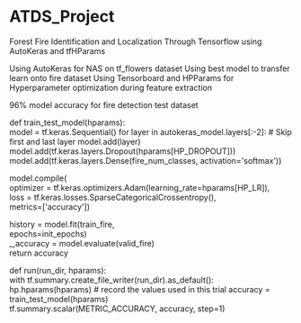 # ATDS_Project
Forest Fire Identification and Localization Through Tensorflow using AutoKeras and tfHParams

Using AutoKeras for NAS on tf_flowers dataset
Using best model to transfer learn onto fire dataset
Using Tensorboard and HPParams for Hyperparameter optimization during feature extraction

96% model accuracy for fire detection test dataset

def train_test_model(hparams): <br>
  model = tf.keras.Sequential()	
  for layer in autokeras_model.layers[:-2]: # Skip first and last layer	
    model.add(layer)	
  model.add(tf.keras.layers.Dropout(hparams[HP_DROPOUT]))	
  model.add(tf.keras.layers.Dense(fire_num_classes, activation='softmax'))	
	
  model.compile(	
      optimizer = tf.keras.optimizers.Adam(learning_rate=hparams[HP_LR]),	
      loss = tf.keras.losses.SparseCategoricalCrossentropy(),	
      metrics=['accuracy'])	
	
  history = model.fit(train_fire,	
                      epochs=init_epochs)	
  _,accuracy = model.evaluate(valid_fire)	
  return accuracy	
	
def run(run_dir, hparams):	
  with tf.summary.create_file_writer(run_dir).as_default():	
    hp.hparams(hparams)  # record the values used in this trial	
    accuracy = train_test_model(hparams)	
    tf.summary.scalar(METRIC_ACCURACY, accuracy, step=1)	
